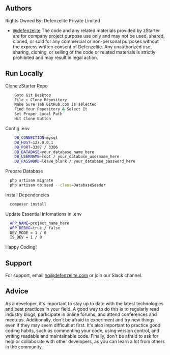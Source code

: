 ## Authors
Rights Owned By: Defenzelite Private Limited
- [@defenzelite](https://github.com/Defenzelite-HQ)
The code and any related materials provided by zStarter are for company project purpose use only and may not be used, shared, cloned, or sold for any commercial or non-personal purposes without the express written consent of Defenzelite. Any unauthorized use, sharing, cloning, or selling of the code or related materials is strictly prohibited and may result in legal action.



## Run Locally

Clone zStarter Repo
```bash
    Goto Git Desktop
    File > Clone Repository
    Make Sure Tab GitHub.com is selected
    Find Your Repository & Select It
    Set Proper Local Path
    Hit Clone Button
```
Config .env
```bash
    DB_CONNECTION=mysql
    DB_HOST=127.0.0.1
    DB_PORT=3307 / 3306
    DB_DATABASE=your_database_name_here
    DB_USERNAME=root / your_database_username_here
    DB_PASSWORD=leave_blank / your_database_password_here
```
Prepare Database
```bash
  php artisan migrate 
  php artisan db:seed --class=DatabaseSeeder
```
Install Dependencies
```bash
  composer install
```
Update Essential Infomations in .env
```bash
  APP_NAME=project_name_here
  APP_DEBUG=true / false
  DEV_MODE = 1 / 0
  IS_DEV = 1 / 0
```
Happy Coding!

    
## Support

For support, email hq@defenzelite.com or join our Slack channel.


## Advice

As a developer, it's important to stay up to date with the latest technologies and best practices in your field. A good way to do this is to regularly read industry blogs, participate in online forums, and attend conferences and meetups. Additionally, don't be afraid to experiment and try new things, even if they may seem difficult at first. It's also important to practice good coding habits, such as commenting your code, using version control, and writing readable and maintainable code. Finally, don't be afraid to ask for help or collaborate with other developers, as you can learn a lot from others in the community.

